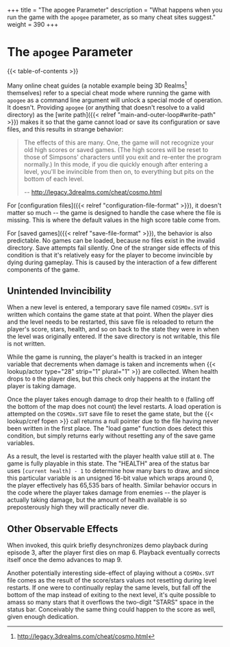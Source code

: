 +++
title = "The apogee Parameter"
description = "What happens when you run the game with the `apogee` parameter, as so many cheat sites suggest."
weight = 390
+++

# The `apogee` Parameter

{{< table-of-contents >}}

Many online cheat guides (a notable example being 3D Realms[^3drealms] themselves) refer to a special cheat mode where running the game with `apogee` as a command line argument will unlock a special mode of operation. It doesn't. Providing `apogee` (or anything that doesn't resolve to a valid directory) as the [write path]({{< relref "main-and-outer-loop#write-path" >}}) makes it so that the game cannot load or save its configuration or save files, and this results in strange behavior:

> The effects of this are many. One, the game will not recognize your old high scores or saved games. (The high scores will be reset to those of Simpsons' characters until you exit and re-enter the program normally.) In this mode, if you die quickly enough after entering a level, you'll be invincible from then on, to everything but pits on the bottom of each level.
>
> -- http://legacy.3drealms.com/cheat/cosmo.html

For [configuration files]({{< relref "configuration-file-format" >}}), it doesn't matter so much -- the game is designed to handle the case where the file is missing. This is where the default values in the high score table come from.

For [saved games]({{< relref "save-file-format" >}}), the behavior is also predictable. No games can be loaded, because no files exist in the invalid directory. Save attempts fail silently. One of the stranger side effects of this condition is that it's relatively easy for the player to become invincible by dying during gameplay. This is caused by the interaction of a few different components of the game.

## Unintended Invincibility

When a new level is entered, a temporary save file named `COSMOx.SVT` is written which contains the game state at that point. When the player dies and the level needs to be restarted, this save file is reloaded to return the player's score, stars, health, and so on back to the state they were in when the level was originally entered. If the save directory is not writable, this file is not written.

While the game is running, the player's health is tracked in an integer variable that decrements when damage is taken and increments when {{< lookup/actor type="28" strip="1" plural="1" >}} are collected. When health drops to `0` the player dies, but this check only happens at the instant the player is taking damage.

Once the player takes enough damage to drop their health to `0` (falling off the bottom of the map does not count) the level restarts. A load operation is attempted on the `COSMOx.SVT` save file to reset the game state, but the {{< lookup/cref fopen >}} call returns a null pointer due to the file having never been written in the first place. The "load game" function does detect this condition, but simply returns early without resetting any of the save game variables.

As a result, the level is restarted with the player health value still at `0`. The game is fully playable in this state. The "HEALTH" area of the status bar uses `[current health] - 1` to determine how many bars to draw, and since this particular variable is an unsigned 16-bit value which wraps around 0, the player effectively has 65,535 bars of health. Similar behavior occurs in the code where the player takes damage from enemies -- the player is actually taking damage, but the amount of health available is so preposterously high they will practically never die.

## Other Observable Effects

When invoked, this quirk briefly desynchronizes demo playback during episode 3, after the player first dies on map 6. Playback eventually corrects itself once the demo advances to map 9.

Another potentially interesting side-effect of playing without a `COSMOx.SVT` file comes as the result of the score/stars values not resetting during level restarts. If one were to continually replay the same levels, but fall off the bottom of the map instead of exiting to the next level, it's quite possible to amass so many stars that it overflows the two-digit "STARS" space in the status bar. Conceivably the same thing could happen to the score as well, given enough dedication.

[^3drealms]: http://legacy.3drealms.com/cheat/cosmo.html
